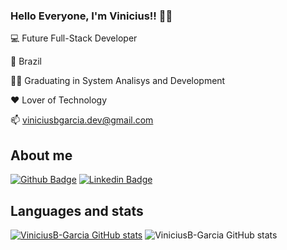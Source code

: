 ### Hello Everyone, I'm Vinicius!! 👨‍💻

💻 Future Full-Stack Developer

📍 Brazil

👨‍🎓 Graduating in System Analisys and Development

❤️ Lover of Technology

📫 viniciusbgarcia.dev@gmail.com

## About me

[![Github Badge](https://img.shields.io/badge/-Github-000?style=flat-square&logo=Github&logoColor=white&link=https://github.com/ViniciusB-Garcia)](https://github.com/ViniciusB-Garcia) 
[![Linkedin Badge](https://img.shields.io/badge/-LinkedIn-blue?style=flat-square&logo=Linkedin&logoColor=white&link=https://www.linkedin.com/in/vinicius-b-garcia/)]( https://www.linkedin.com/in/vinicius-b-garcia/)

## Languages and stats

[![ViniciusB-Garcia GitHub stats](https://github-readme-stats.vercel.app/api?username=ViniciusB-Garcia)](https://github.com/ViniciusB-Garcia/github-readme-stats) 
![ViniciusB-Garcia GitHub stats](https://github-readme-stats.vercel.app/api/top-langs/?username=ViniciusB-Garcia)
